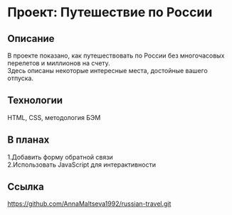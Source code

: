 # Проект: Путешествие по России
## Описание
В проекте показано, как путешествовать по России без многочасовых перелетов и миллионов на счету.  
Здесь описаны некоторые интересные места, достойные вашего отпуска.
## Технологии  
HTML, CSS, методология БЭМ
## В планах
1.Добавить форму обратной связи  
2.Использовать JavaScript для интерактивности
## Ссылка
https://github.com/AnnaMaltseva1992/russian-travel.git
